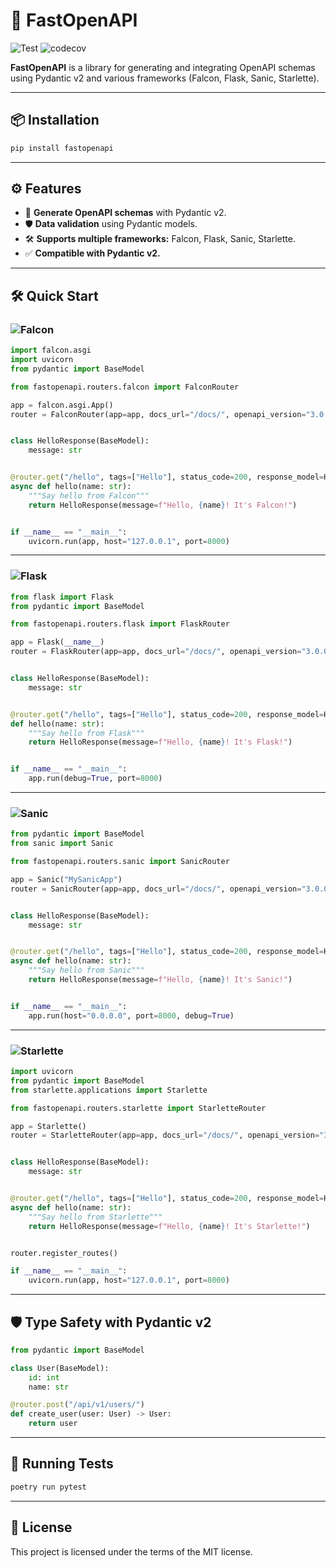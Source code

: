 
# 🚀 FastOpenAPI
![Test](https://github.com/mr-fatalyst/fastopenapi/actions/workflows/test.yml/badge.svg)
![codecov](https://codecov.io/gh/mr-fatalyst/fastopenapi/branch/main/graph/badge.svg?token=USHR1I0CJB)

**FastOpenAPI** is a library for generating and integrating OpenAPI schemas using Pydantic v2 and various frameworks (Falcon, Flask, Sanic, Starlette).

---

## 📦 Installation
```bash
pip install fastopenapi
```

---

## ⚙️ Features
- 📄 **Generate OpenAPI schemas** with Pydantic v2.
- 🛡️ **Data validation** using Pydantic models.
- 🛠️ **Supports multiple frameworks:** Falcon, Flask, Sanic, Starlette.
- ✅ **Compatible with Pydantic v2.**

---

## 🛠️ Quick Start

### ![Falcon](https://img.shields.io/badge/Falcon-45b8d8?style=flat&logo=falcon&logoColor=white)
```python
import falcon.asgi
import uvicorn
from pydantic import BaseModel

from fastopenapi.routers.falcon import FalconRouter

app = falcon.asgi.App()
router = FalconRouter(app=app, docs_url="/docs/", openapi_version="3.0.0")


class HelloResponse(BaseModel):
    message: str


@router.get("/hello", tags=["Hello"], status_code=200, response_model=HelloResponse)
async def hello(name: str):
    """Say hello from Falcon"""
    return HelloResponse(message=f"Hello, {name}! It's Falcon!")


if __name__ == "__main__":
    uvicorn.run(app, host="127.0.0.1", port=8000)

```

---

### ![Flask](https://img.shields.io/badge/-Flask-000000?style=flat-square&logo=flask&logoColor=white)
```python
from flask import Flask
from pydantic import BaseModel

from fastopenapi.routers.flask import FlaskRouter

app = Flask(__name__)
router = FlaskRouter(app=app, docs_url="/docs/", openapi_version="3.0.0")


class HelloResponse(BaseModel):
    message: str


@router.get("/hello", tags=["Hello"], status_code=200, response_model=HelloResponse)
def hello(name: str):
    """Say hello from Flask"""
    return HelloResponse(message=f"Hello, {name}! It's Flask!")


if __name__ == "__main__":
    app.run(debug=True, port=8000)

```

---

### ![Sanic](https://img.shields.io/badge/-Sanic-00bfff?style=flat-square&logo=sanic&logoColor=white)
```python
from pydantic import BaseModel
from sanic import Sanic

from fastopenapi.routers.sanic import SanicRouter

app = Sanic("MySanicApp")
router = SanicRouter(app=app, docs_url="/docs/", openapi_version="3.0.0")


class HelloResponse(BaseModel):
    message: str


@router.get("/hello", tags=["Hello"], status_code=200, response_model=HelloResponse)
async def hello(name: str):
    """Say hello from Sanic"""
    return HelloResponse(message=f"Hello, {name}! It's Sanic!")


if __name__ == "__main__":
    app.run(host="0.0.0.0", port=8000, debug=True)

```

---

### ![Starlette](https://img.shields.io/badge/-Starlette-ff4785?style=flat-square&logo=starlette&logoColor=white)
```python
import uvicorn
from pydantic import BaseModel
from starlette.applications import Starlette

from fastopenapi.routers.starlette import StarletteRouter

app = Starlette()
router = StarletteRouter(app=app, docs_url="/docs/", openapi_version="3.0.0")


class HelloResponse(BaseModel):
    message: str


@router.get("/hello", tags=["Hello"], status_code=200, response_model=HelloResponse)
async def hello(name: str):
    """Say hello from Starlette"""
    return HelloResponse(message=f"Hello, {name}! It's Starlette!")


router.register_routes()

if __name__ == "__main__":
    uvicorn.run(app, host="127.0.0.1", port=8000)

```

---

## 🛡️ **Type Safety with Pydantic v2**
```python
from pydantic import BaseModel

class User(BaseModel):
    id: int
    name: str

@router.post("/api/v1/users/")
def create_user(user: User) -> User:
    return user
```

---

## 🧪 **Running Tests**
```bash
poetry run pytest
```

---

## 📄 **License**
This project is licensed under the terms of the MIT license.
